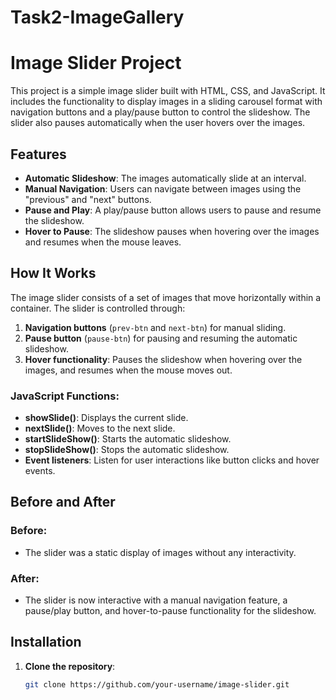 # Task2-ImageGallery
# Image Slider Project

This project is a simple image slider built with HTML, CSS, and JavaScript. It includes the functionality to display images in a sliding carousel format with navigation buttons and a play/pause button to control the slideshow. The slider also pauses automatically when the user hovers over the images.

## Features

- **Automatic Slideshow**: The images automatically slide at an interval.
- **Manual Navigation**: Users can navigate between images using the "previous" and "next" buttons.
- **Pause and Play**: A play/pause button allows users to pause and resume the slideshow.
- **Hover to Pause**: The slideshow pauses when hovering over the images and resumes when the mouse leaves.

## How It Works

The image slider consists of a set of images that move horizontally within a container. The slider is controlled through:
1. **Navigation buttons** (`prev-btn` and `next-btn`) for manual sliding.
2. **Pause button** (`pause-btn`) for pausing and resuming the automatic slideshow.
3. **Hover functionality**: Pauses the slideshow when hovering over the images, and resumes when the mouse moves out.

### JavaScript Functions:
- **showSlide()**: Displays the current slide.
- **nextSlide()**: Moves to the next slide.
- **startSlideShow()**: Starts the automatic slideshow.
- **stopSlideShow()**: Stops the automatic slideshow.
- **Event listeners**: Listen for user interactions like button clicks and hover events.

## Before and After

### Before:
- The slider was a static display of images without any interactivity.

### After:
- The slider is now interactive with a manual navigation feature, a pause/play button, and hover-to-pause functionality for the slideshow.

## Installation

1. **Clone the repository**:
   ```bash
   git clone https://github.com/your-username/image-slider.git
